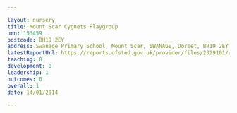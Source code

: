 ```yaml
---

layout: nursery
title: Mount Scar Cygnets Playgroup
urn: 153459
postcode: BH19 2EY
address: Swanage Primary School, Mount Scar, SWANAGE, Dorset, BH19 2EY
latestReportUrl: https://reports.ofsted.gov.uk/provider/files/2329101/urn/153459.pdf
teaching: 0
development: 0
leadership: 1
outcomes: 0
overall: 1
date: 14/01/2014

---
```

